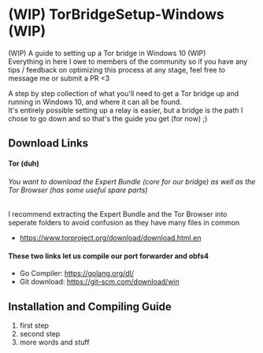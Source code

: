 # (WIP)  TorBridgeSetup-Windows (WIP) 
(WIP) A guide to setting up a Tor bridge in Windows 10 (WIP)  
Everything in here I owe to members of the community so if you have any tips / feedback on optimizing this process at any stage, 
feel free to message me or submit a PR <3

A step by step collection of what you'll need to get a Tor bridge up and running in Windows 10, and where it can all be found.  
It's entirely possible setting up a relay is easier, but a bridge is the path I chose to go down and so that's the guide you get (for     now) ;)

## Download Links 

#### Tor (duh) 
###### You want to download the Expert Bundle (core for our bridge) as well as the Tor Browser (has some useful spare parts) 
I recommend extracting the Expert Bundle and the Tor Browser into seperate folders to avoid confusion as they have many files in common
+  https://www.torproject.org/download/download.html.en

#### These two links let us compile our port forwarder and obfs4 
+ Go Compiler: https://golang.org/dl/
+ Git download: https://git-scm.com/download/win  

## Installation and Compiling Guide

1. first step
2. second step
3. more words and stuff  

